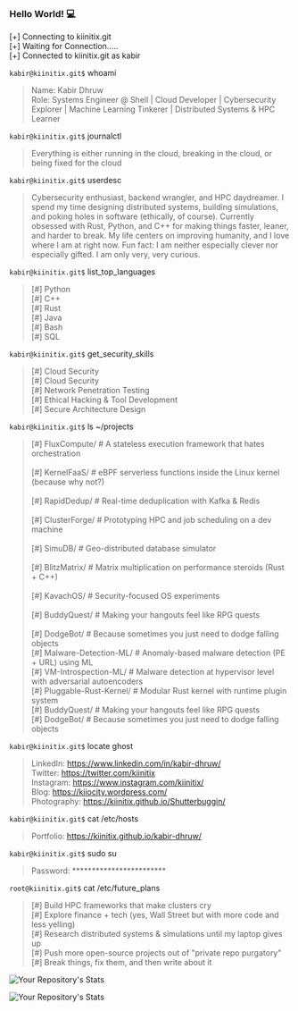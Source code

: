 ### Hello World! :computer:

[+] Connecting to kiinitix.git <br/>
[+] Waiting for Connection..... <br/>
[+] Connected to kiinitix.git as kabir <br/>

`kabir@kiinitix.git$` whoami <br/>
> Name: Kabir Dhruw <br/>
> Role: Systems Engineer @ Shell | Cloud Developer | Cybersecurity Explorer | Machine Learning Tinkerer | Distributed Systems & HPC Learner  <br/>

`kabir@kiinitix.git$` journalctl <br>
> Everything is either running in the cloud, breaking in the cloud, or being fixed for the cloud  <br/>

`kabir@kiinitix.git$` userdesc <br/>
 > Cybersecurity enthusiast, backend wrangler, and HPC daydreamer. I spend my time designing distributed systems, building simulations, and poking holes in software (ethically, of course). Currently obsessed with Rust, Python, and C++ for making things faster, leaner, and harder to break. My life centers on improving humanity, and I love where I am at right now. Fun fact: I am neither especially clever nor especially gifted. I am only very, very curious. <br/>

`kabir@kiinitix.git$` list_top_languages <br/>
 > [#] Python <br/>
 > [#] C++ <br/>
 > [#] Rust <br/>
 > [#] Java <br/>
 > [#] Bash <br/>
 > [#] SQL <br/>

`kabir@kiinitix.git$` get_security_skills <br/>
 > [#] Cloud Security <br/>
 > [#] Cloud Security <br/>
 > [#] Network Penetration Testing <br/> 
 > [#] Ethical Hacking & Tool Development <br/> 
 > [#] Secure Architecture Design <br/>

`kabir@kiinitix.git$` ls ~/projects <br/>
> [#] FluxCompute/         # A stateless execution framework that hates orchestration <br/>  
> [#] KernelFaaS/          # eBPF serverless functions inside the Linux kernel (because why not?) <br/>  
> [#] RapidDedup/          # Real-time deduplication with Kafka & Redis <br/>  
> [#] ClusterForge/        # Prototyping HPC and job scheduling on a dev machine <br/>  
> [#] SimuDB/              # Geo-distributed database simulator <br/>  
> [#] BlitzMatrix/         # Matrix multiplication on performance steroids (Rust + C++) <br/>  
> [#] KavachOS/            # Security-focused OS experiments <br/>  
> [#] BuddyQuest/          # Making your hangouts feel like RPG quests <br/>  
> [#] DodgeBot/            # Because sometimes you just need to dodge falling objects <br/>
> [#] Malware-Detection-ML/ # Anomaly-based malware detection (PE + URL) using ML <br/> 
> [#] VM-Introspection-ML/ # Malware detection at hypervisor level with adversarial autoencoders  <br/>
> [#] Pluggable-Rust-Kernel/ # Modular Rust kernel with runtime plugin system  <br/>
> [#] BuddyQuest/          # Making your hangouts feel like RPG quests  <br/>
> [#] DodgeBot/            # Because sometimes you just need to dodge falling objects  <br/> 
 
`kabir@kiinitix.git$` locate ghost <br/>
> LinkedIn: https://www.linkedin.com/in/kabir-dhruw/ <br/>
> Twitter: https://twitter.com/kiinitix <br/>
> Instagram: https://www.instagram.com/kiinitix/ <br/>
> Blog: https://kiiocity.wordpress.com/ </br>
> Photography: https://kiinitix.github.io/Shutterbuggin/ </br>

`kabir@kiinitix.git$` cat /etc/hosts <br/>
> Portfolio: https://kiinitix.github.io/kabir-dhruw/

`kabir@kiinitix.git$` sudo su <br/>
> Password: ************************ <br/>

`root@kiinitix.git$` cat /etc/future_plans  <br/>
> [#] Build HPC frameworks that make clusters cry  <br/>
> [#] Explore finance + tech (yes, Wall Street but with more code and less yelling)  <br/>
> [#] Research distributed systems & simulations until my laptop gives up  <br/>
> [#] Push more open-source projects out of "private repo purgatory"  <br/>
> [#] Break things, fix them, and then write about it  <br/>


![Your Repository's Stats](https://github-readme-stats.vercel.app/api/top-langs/?username=Kiinitix&theme=blue-green)

![Your Repository's Stats](https://github-readme-stats.vercel.app/api?username=Kiinitix&show_icons=true)


